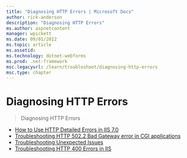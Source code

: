 ```yaml
---
title: "Diagnosing HTTP Errors | Microsoft Docs"
author: rick-anderson
description: "Diagnosing HTTP Errors"
ms.author: aspnetcontent
manager: wpickett
ms.date: 09/01/2012
ms.topic: article
ms.assetid: 
ms.technology: dotnet-webforms
ms.prod: .net-framework
msc.legacyurl: /learn/troubleshoot/diagnosing-http-errors
msc.type: chapter
---
```

Diagnosing HTTP Errors
====================
> Diagnosing HTTP Errors


- [How to Use HTTP Detailed Errors in IIS 7.0](how-to-use-http-detailed-errors-in-iis.md)
- [Troubleshooting HTTP 502.2 Bad Gateway error in CGI applications](troubleshooting-http-5022-bad-gateway-error-in-cgi-applications.md)
- [Troubleshooting Unexpected Issues](troubleshooting-unexpected-issues.md)
- [Troubleshooting HTTP 400 Errors in IIS](troubleshooting-http-400-errors-in-iis.md)